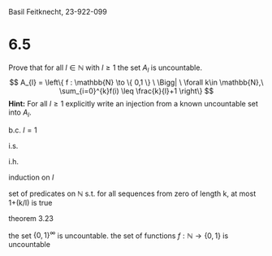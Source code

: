 Basil Feitknecht, 23-922-099


# 6.5
Prove that for all $l\in \mathbb{N}$ with $l\geq1$ the set $A_{l}$ is uncountable.
$$
A_{l} = \left\{  f : \mathbb{N} \to \{ 0,1 \} \ \Bigg| \ \forall k\in \mathbb{N},\ \sum_{i=0}^{k}f(i) \leq \frac{k}{l}+1 \right\}
$$
**Hint:** For all $l \geq 1$ explicitly write an injection from a known uncountable set into $A_{l}$.



b.c. 
$l=1$


i.s.


i.h.




induction on $l$ 

set of predicates on $\mathbb{N}$ s.t. for all sequences from zero of length k, at most 1+(k/l) is true


theorem 3.23

the set $\{ 0,1 \}^{\infty}$ is uncountable.
the set of functions $f : \mathbb{N} \to \{ 0,1 \}$ is uncountable


